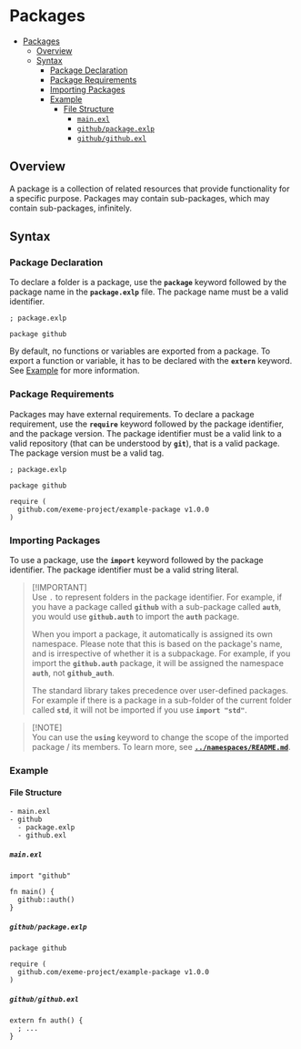 # Packages

- [Packages](#packages)
  - [Overview](#overview)
  - [Syntax](#syntax)
    - [Package Declaration](#package-declaration)
    - [Package Requirements](#package-requirements)
    - [Importing Packages](#importing-packages)
    - [Example](#example)
      - [File Structure](#file-structure)
        - [`main.exl`](#mainexl)
        - [`github/package.exlp`](#githubpackageexlp)
        - [`github/github.exl`](#githubgithubexl)

## Overview

A package is a collection of related resources that provide functionality for a specific purpose. Packages may contain sub-packages, which may contain sub-packages, infinitely.

## Syntax

### Package Declaration

To declare a folder is a package, use the **`package`** keyword followed by the package name in the **`package.exlp`** file. The package name must be a valid identifier.

```exeme
; package.exlp

package github
```

By default, no functions or variables are exported from a package. To export a function or variable, it has to be declared with the **`extern`** keyword. See [Example](#example) for more information.

### Package Requirements

Packages may have external requirements. To declare a package requirement, use the **`require`** keyword followed by the package identifier, and the package version. The package identifier must be a valid link to a valid repository (that can be understood by **`git`**), that is a valid package. The package version must be a valid tag.

```exeme
; package.exlp

package github

require (
  github.com/exeme-project/example-package v1.0.0
)
```

### Importing Packages

To use a package, use the **`import`** keyword followed by the package identifier. The package identifier must be a valid string literal.

> [!IMPORTANT]\
> Use `.` to represent folders in the package identifier. For example, if you have a package called **`github`** with a sub-package called **`auth`**, you would use **`github.auth`** to import the **`auth`** package.
> 
> When you import a package, it automatically is assigned its own namespace. Please note that this is based on the package's name, and is irrespective of whether it is a subpackage. For example, if you import the **`github.auth`** package, it will be assigned the namespace **`auth`**, not **`github_auth`**.
>
> The standard library takes precedence over user-defined packages. For example if there is a package in a sub-folder of the current folder called **`std`**, it will not be imported if you use **`import "std"`**.

> [!NOTE]\
> You can use the **`using`** keyword to change the scope of the imported package / its members. To learn more, see [**`../namespaces/README.md`**](../namespaces/README.md).

### Example

#### File Structure

```
- main.exl
- github
  - package.exlp
  - github.exl
```

##### `main.exl`

```exeme
import "github"

fn main() {
  github::auth()
}
```

##### `github/package.exlp`

```exeme
package github

require (
  github.com/exeme-project/example-package v1.0.0
)
```

##### `github/github.exl`

```exeme
extern fn auth() {
  ; ...
}
```